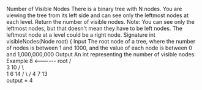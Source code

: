Number of Visible Nodes
There is a binary tree with N nodes. You are viewing the tree from its left side and can see only the leftmost nodes at each level. Return the number of visible nodes.
Note: You can see only the leftmost nodes, but that doesn't mean they have to be left nodes. The leftmost node at a level could be a right node.
Signature
int visibleNodes(Node root) {
Input
The root node of a tree, where the number of nodes is between 1 and 1000, and the value of each node is between 0 and 1,000,000,000
Output
An int representing the number of visible nodes.
Example
            8  <------ root
           / \
         3    10
        / \     \
       1   6     14
          / \    /
         4   7  13            
output = 4